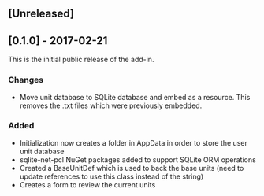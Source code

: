 ## [Unreleased]

## [0.1.0] - 2017-02-21
This is the initial public release of the add-in.

### Changes
 - Move unit database to SQLite database and embed as a resource.  This removes the .txt files which were previously embedded.

### Added
 - Initialization now creates a folder in AppData in order to store the user unit database
 - sqlite-net-pcl NuGet packages added to support SQLite ORM operations
 - Created a BaseUnitDef which is used to back the base units (need to update references to use this class instead of the string)
 - Creates a form to review the current units